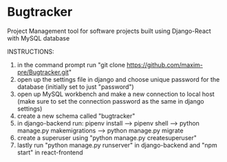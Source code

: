# Bugtracker
 Project Management tool for software projects built using Django-React with MySQL database

INSTRUCTIONS:

1) in the command prompt run "git clone https://github.com/maxim-pre/Bugtracker.git"
2) open up the settings file in django and choose unique password for the database (initially set to just "password")
3) open up MySQL workbench and make a new connection to local host (make sure to set the connection password as the same in django settings)
4) create a new schema called "bugtracker"
5) in django-backend run:
        pipenv install --> pipenv shell --> python manage.py makemigrations --> python manage.py migrate
6) create a superuser using "python manage.py createsuperuser"
7) lastly run "python manage.py runserver" in django-backend and "npm start" in react-frontend




